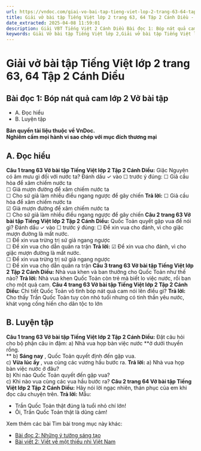 ```yaml
---
url: https://vndoc.com/giai-vo-bai-tap-tieng-viet-lop-2-trang-63-64-tap-2-canh-dieu-321523
title: Giải vở bài tập Tiếng Việt lớp 2 trang 63, 64 Tập 2 Cánh Diều - VnDoc.com
date_extracted: 2025-04-08 11:59:01
description: Giải VBT Tiếng Việt 2 Cánh Diều Bài đọc 1: Bóp nát quả cam trang 63 được biên soạn nhằm giúp các em HS học tập tốt môn Tiếng Việt lớp 2 Cánh Diều. Mời các bạn tham khảo.
keywords: Giải Vở bài tập Tiếng Việt lớp 2,Giải vở bài tập Tiếng Việt lớp 2 trang 63 Tập 2 Cánh Diều,Giải Bài đọc 1 Bóp nát quả cam lớp 4 Vở bài tập,Bài 34 Thiếu nhi đất Việt lớp 2 Vở bài tập,Giải VBT Tiếng Việt lớp 2 Tập 2 trang 63 Cánh Diều,Giải Bài đọc 1 Bóp nát quả cam lớp 2 Cánh Diều,Giải vbt Tiếng Việt lớp 2
---
```


# Giải vở bài tập Tiếng Việt lớp 2 trang 63, 64 Tập 2 Cánh Diều
## **Bài đọc 1: Bóp nát quả cam lớp 2 Vở bài tập**
  * A. Đọc hiểu
  * B. Luyện tập

**Bản quyền tài liệu thuộc về VnDoc.**  
**Nghiêm cấm mọi hành vi sao chép với mục đích thương mại**
## **A. Đọc hiểu**
**Câu 1 trang 63 Vở bài tập Tiếng Việt lớp 2 Tập 2 Cánh Diều:** Giặc Nguyên có âm mưu gì đối với nước ta? Đánh dấu ✓ vào ☐ trước ý đúng:
☐ Giả cầu hòa để xâm chiếm nước ta  
☐ Giả mượn đường để xâm chiếm nước ta  
☐ Cho sứ giả làm nhiều điều ngang ngược để gây chiến
**Trả lời:**
☐ Giả cầu hòa để xâm chiếm nước ta  
☑ Giả mượn đường để xâm chiếm nước ta  
☐ Cho sứ giả làm nhiều điều ngang ngược để gây chiến
**Câu 2 trang 63 Vở bài tập Tiếng Việt lớp 2 Tập 2 Cánh Diều:** Quốc Toản quyết gặp vua để nói gì? Đánh dấu ✓ vào ☐ trước ý đúng:
☐ Để xin vua cho đánh, vì cho giặc mượn đường là mất nước.  
☐ Để xin vua trừng trị sứ giả ngang ngược  
☐ Để xin vua cho dẫn quân ra trận
**Trả lời:**
☑ Để xin vua cho đánh, vì cho giặc mượn đường là mất nước.  
☐ Để xin vua trừng trị sứ giả ngang ngược  
☐ Để xin vua cho dẫn quân ra trận
**Câu 3 trang 63 Vở bài tập Tiếng Việt lớp 2 Tập 2 Cánh Diều:** Nhà vua khen và ban thưởng cho Quốc Toản như thế nào?
**Trả lời:**
Nhà vua khen Quốc Toản còn trẻ mà biết lo việc nước, rồi ban cho một quả cam.
**Câu 4 trang 63 Vở bài tập Tiếng Việt lớp 2 Tập 2 Cánh Diều:** Chi tiết Quốc Toản vô tình bóp nát quả cam nói lên điều gì?
**Trả lời:**
Cho thấy Trần Quốc Toản tuy còn nhỏ tuổi nhưng có tinh thần yêu nước, khát vọng cống hiến cho dân tộc to lớn
## **B. Luyện tập**
**Câu 1 trang 63 Vở bài tập Tiếng Việt lớp 2 Tập 2 Cánh Diều:** Đặt câu hỏi cho bộ phận câu in đậm:
a\) Nhà vua họp bàn việc nước **ở dưới thuyền rồng.  
** b\) **Sáng nay** , Quốc Toản quyết định đến gặp vua.  
c\) **Vừa lúc ấy** , vua cùng các vương hầu bước ra.
**Trả lời:**
a\) Nhà vua họp bàn việc nước ở đâu?  
b\) Khi nào Quốc Toản quyết đến gặp vua?  
c\) Khi nào vua cùng các vua hầu bước ra?
**Câu 2 trang 64 Vở bài tập Tiếng Việt lớp 2 Tập 2 Cánh Diều:** Hãy nói lời ngạc nhiên, thán phục của em khi đọc câu chuyện trên.
**Trả lời:**
Mẫu:
  * Trần Quốc Toản thật đúng là tuổi nhỏ chí lớn\!
  * Ôi, Trần Quốc Toản thật là dũng cảm\!

Xem thêm các bài Tìm bài trong mục này khác:
  * [Bài đọc 2: Những ý tưởng sáng tạo](</giai-vo-bai-tap-tieng-viet-lop-2-trang-64-65-tap-2-canh-dieu-321524>)
  * [Bài viết 2: Viết về một thiếu nhi Việt Nam](</giai-vo-bai-tap-tieng-viet-lop-2-trang-65-tap-2-canh-dieu-321527>)

